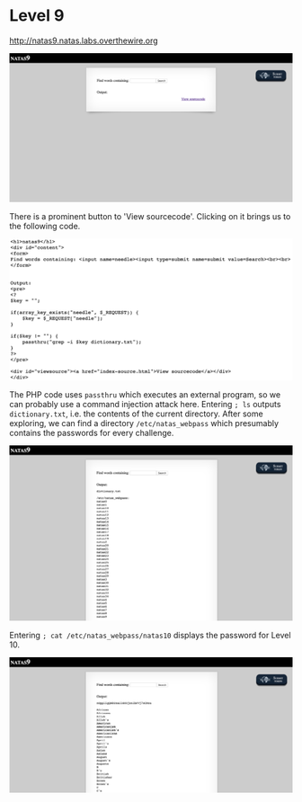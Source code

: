 # Level 9

http://natas9.natas.labs.overthewire.org

![](assets/natas9.png)

There is a prominent button to 'View sourcecode'. Clicking on it brings us to the following code.

![](assets/natas9-solution-1.png)

The PHP code uses `passthru` which executes an external program, so we can probably use a command injection attack here. Entering `; ls` outputs `dictionary.txt`, i.e. the contents of the current directory. After some exploring, we can find a directory `/etc/natas_webpass` which presumably contains the passwords for every challenge.

![](assets/natas9-solution-2.png)

Entering `; cat /etc/natas_webpass/natas10` displays the password for Level 10.

![](assets/natas9-solution-3.png)

